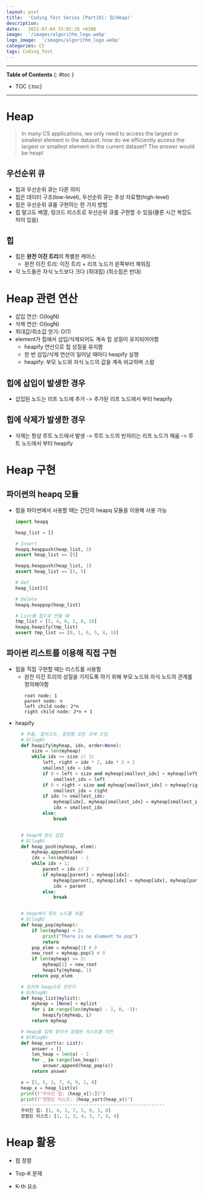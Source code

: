 ```yaml
---
layout: post
title:  'Coding Test Series [Part10]: 힙(Heap)'
description: 
date:   2022-07-04 15:01:35 +0300
image:  '/images/algorithm_logo.webp'
logo_image:  '/images/algorithm_logo.webp'
categories: CS
tags: Coding_Test
---
```

---

**Table of Contents**
{: #toc }
*  TOC
{:toc}

---

# Heap

> In many CS applications, we only need to access the largest or smallest element in the dataset. how do we efficiently access the largest or smallest element in the current dataset? The answer would be heap!

## 우선순위 큐

- 힙과 우선순위 큐는 다른 의미
- 힙은 데이터 구조(low-level), 우선순위 큐는 추상 자료형(high-level)
- 힙은 우선순위 큐를 구현하는 한 가지 방법
- 힙 말고도 배열, 링크드 리스트로 우선순위 큐를 구현할 수 있음(물론 시간 복잡도 차이 있음)

## 힙

- 힙은 **완전 이진 트리**의 특별한 케이스
  - 완전 이진 트리: 이진 트리 + 리프 노드가 왼쪽부터 채워짐
- 각 노드들은 자식 노드보다 크다 (최대힙) (최소힙은 반대)

# Heap 관련 연산

- 삽입 연산: O(logN)
- 삭제 연산: O(logN)
- 최대값/최소값 얻기: O(1)
- element가 힙에서 삽입/삭제되어도 계속 힙 성질이 유지되어야함
    - heapify 연산으로 힙 성질을 유지함
    - 한 번 삽입/삭제 연산이 일어날 때마다 heapify 실행
    - heapify: 부모 노드와 자식 노드의 값을 계속 비교하며 스왑

## 힙에 삽입이 발생한 경우

- 삽입된 노드는 리프 노드에 추가 -> 추가된 리프 노드에서 부터 heapify

## 힙에 삭제가 발생한 경우

- 삭제는 항상 루트 노드에서 발생 -> 루트 노드의 빈자리는 리프 노드가 채움 -> 루트 노드에서 부터 heapify

# Heap 구현

## 파이썬의 heapq 모듈

- 힙을 파이썬에서 사용할 때는 간단히 heapq 모듈을 이용해 사용 가능
  ```python
  import heapq

  heap_list = []

  # Insert
  heapq.heappush(heap_list, 5)
  assert heap_list == [5]

  heapq.heappush(heap_list, 1)
  assert heap_list == [1, 5]

  # Get
  heap_list[0]

  # Delete
  heapq.heappop(heap_list)

  # List를 힙으로 만들 떄
  tmp_list = [5, 4, 6, 1, 0, 10]
  heapq.heapify(tmp_list)
  assert tmp_list == [0, 1, 6, 5, 4, 10]
  ```

## 파이썬 리스트를 이용해 직접 구현

- 힙을 직접 구현할 때는 리스트를 사용함
  - 완전 이진 트리의 성질을 가지도록 하기 위해 부모 노드와 자식 노드의 관계를 정의해야함
    ```
    root node: 1
    parent node: n
    left child node: 2*n
    right child node: 2*n + 1
    ```
- heapify
  ```python
    # 추출, 힙리스트, 힙정렬 모든 곳에 쓰임
    # O(logN)
    def heapify(myheap, idx, order=None):
        size = len(myheap)
        while idx <= size // 2:
            left, right = idx * 2, idx * 2 + 1
            smallest_idx = idx
            if 0 < left < size and myheap[smallest_idx] > myheap[left]:
                smallest_idx = left
            if 0 < right < size and myheap[smallest_idx] > myheap[right]:
                smallest_idx = right
            if idx != smallest_idx:
                myheap[idx], myheap[smallest_idx] = myheap[smallest_idx], myheap[idx]
                idx = smallest_idx
            else:
                break


    # heap에 원소 삽입
    # O(logN)
    def heap_push(myheap, elem):
        myheap.append(elem)
        idx = len(myheap) - 1
        while idx > 1:
            parent = idx // 2
            if myheap[parent] > myheap[idx]:
                myheap[parent], myheap[idx] = myheap[idx], myheap[parent]
                idx = parent
            else:
                break


    # heap에서 루트 노드를 추출
    # O(logN)
    def heap_pop(myheap):
        if len(myheap) < 2:
            print("There is no element to pop")
            return
        pop_elem = myheap[1] # 8
        new_root = myheap.pop() # 9
        if len(myheap) >= 2:
            myheap[1] = new_root
            heapify(myheap, 1)
        return pop_elem

    # 임의의 heap으로 만든다
    # O(NlogN)
    def heap_list(mylist):
        myheap = [None] + mylist
        for i in range(len(myheap) - 1, 0, -1):
            heapify(myheap, i)
        return myheap

    # heap을 입력 받아서 정렬된 리스트를 리턴
    # O(NlogN)
    def heap_sort(x: List):
        answer = []
        len_heap = len(x) - 1
        for _ in range(len_heap):
            answer.append(heap_pop(x))
        return answer

    x = [1, 5, 3, 7, 4, 9, 1, 8]
    heap_x = heap_list(x)
    print(f"주어진 힙: {heap_x[1:]}")
    print(f"정렬된 리스트: {heap_sort(heap_x)}")
    -----------------------------------------------------
    주어진 힙: [1, 4, 1, 7, 5, 9, 3, 8]
    정렬된 리스트: [1, 1, 3, 4, 5, 7, 8, 9]
  ```

# Heap 활용

- 힙 정렬

- Top-K 문제

- K-th 요소
